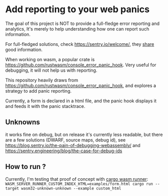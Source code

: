 # Add reporting to your web panics

The goal of this project is NOT to provide a full-fledge error reporting and analytics,
It's merely to help understanding how one can report such information.

For full-fledged solutions, check https://sentry.io/welcome/, they [share](https://sentry.engineering/blog) good information.

When working on wasm, a popular crate is https://github.com/rustwasm/console_error_panic_hook.
Very useful for debugging, it will not help us with reporting.

This repository heavily draws from https://github.com/rustwasm/console_error_panic_hook,
and explores a strategy to add panic reporting.

Currently, a form is declared in a html file, and the panic hook displays it and feeds it with the panic stacktrace.

## Unknowns

it works fine on debug, but on release it's currently less readable, but there are a few solutions (DWARF, source maps, debug id), see https://blog.sentry.io/the-pain-of-debugging-webassembly/ and https://sentry.engineering/blog/the-case-for-debug-ids

## How to run ?

Currently, I'm testing that proof of concept with [cargo wasm runner](https://github.com/jakobhellermann/wasm-server-runner): `WASM_SERVER_RUNNER_CUSTOM_INDEX_HTML=examples/form.html cargo run --target wasm32-unknown-unknown --example custom_html`
